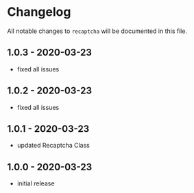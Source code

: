 # Changelog

All notable changes to `recaptcha` will be documented in this file.

## 1.0.3 - 2020-03-23

- fixed all issues

## 1.0.2 - 2020-03-23

- fixed all issues

## 1.0.1 - 2020-03-23

- updated Recaptcha Class

## 1.0.0 - 2020-03-23

- initial release
